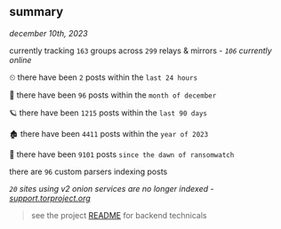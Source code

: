 
## summary
_december 10th, 2023_

currently tracking `163` groups across `299` relays & mirrors - _`106` currently online_

⏲ there have been `2` posts within the `last 24 hours`

🦈 there have been `96` posts within the `month of december`

🪐 there have been `1215` posts within the `last 90 days`

🏚 there have been `4411` posts within the `year of 2023`

🦕 there have been `9101` posts `since the dawn of ransomwatch`

there are `96` custom parsers indexing posts

_`20` sites using v2 onion services are no longer indexed - [support.torproject.org](https://support.torproject.org/onionservices/v2-deprecation/)_

> see the project [README](https://github.com/joshhighet/ransomwatch#ransomwatch--) for backend technicals
